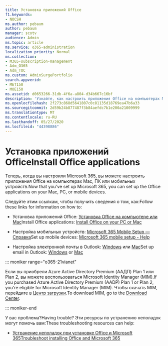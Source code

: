 ```yaml
---
title: Установка приложений Office
f1.keywords:
- NOCSH
ms.author: pebaum
author: pebaum
manager: scotv
audience: Admin
ms.topic: article
ms.service: o365-administration
localization_priority: Normal
ms.collection:
- M365-subscription-management
- Adm_O365
- Adm_TOC
ms.custom: AdminSurgePortfolio
search.appverid:
- MET150
- MOE150
ms.assetid: d0653266-31db-4f6a-a804-d34b667c16bf
description: 'Узнайте, как настроить приложения Office на компьютерах Mac, ПК или мобильных устройств. '
ms.openlocfilehash: 2f273c868d5641807c0c81135d18769ea47b6a33
ms.sourcegitcommit: 2d59b24b877487f3b84aefdc7b1e200a21009999
ms.translationtype: MT
ms.contentlocale: ru-RU
ms.lasthandoff: 05/27/2020
ms.locfileid: "44398886"
---
```

# <a name="install-office-applications"></a><span data-ttu-id="04a51-103">Установка приложений Office</span><span class="sxs-lookup"><span data-stu-id="04a51-103">Install Office applications</span></span>

<span data-ttu-id="04a51-104">Теперь, когда вы настроили Microsoft 365, вы можете настроить приложения Office на компьютерах Mac, ПК или мобильных устройств.</span><span class="sxs-lookup"><span data-stu-id="04a51-104">Now that you've set up Microsoft 365, you can set up the Office applications on your Mac, PC, or mobile devices.</span></span>
  
<span data-ttu-id="04a51-105">Следуйте этим ссылкам, чтобы получить сведения о том, как:</span><span class="sxs-lookup"><span data-stu-id="04a51-105">Follow these links for information on how to:</span></span>
  
- <span data-ttu-id="04a51-106">Установка приложений Office: [Установка Office на компьютере или Mac](https://support.office.com/article/4414eaaf-0478-48be-9c42-23adc4716658.aspx)</span><span class="sxs-lookup"><span data-stu-id="04a51-106">Install Office applications:  [Install Office on your PC or Mac](https://support.office.com/article/4414eaaf-0478-48be-9c42-23adc4716658.aspx)</span></span>

- <span data-ttu-id="04a51-107">Настройка мобильных устройств: [Microsoft 365 Mobile Setup — Справка](https://support.office.com/article/7dabb6cb-0046-40b6-81fe-767e0b1f014f.aspx)</span><span class="sxs-lookup"><span data-stu-id="04a51-107">Set up mobile devices: [Microsoft 365 mobile setup - Help](https://support.office.com/article/7dabb6cb-0046-40b6-81fe-767e0b1f014f.aspx)</span></span>

- <span data-ttu-id="04a51-108">Настройка электронной почты в Outlook: [Windows](https://support.office.com/article/6e27792a-9267-4aa4-8bb6-c84ef146101b.aspx) или [Mac](https://support.office.com/article/6e27792a-9267-4aa4-8bb6-c84ef146101b.aspx#PickTab=Outlook_for_Mac)</span><span class="sxs-lookup"><span data-stu-id="04a51-108">Set up email in Outlook: [Windows](https://support.office.com/article/6e27792a-9267-4aa4-8bb6-c84ef146101b.aspx) or [Mac](https://support.office.com/article/6e27792a-9267-4aa4-8bb6-c84ef146101b.aspx#PickTab=Outlook_for_Mac)</span></span>

::: moniker range="o365-21vianet"

<span data-ttu-id="04a51-109">Если вы приобрели Azure Active Directory Premium (ААДП) Plan 1 или Plan 2, вы можете воспользоваться Microsoft Identity Manager (MIM).</span><span class="sxs-lookup"><span data-stu-id="04a51-109">If you purchased Azure Active Directory Premium (AADP) Plan 1 or Plan 2, you're eligible for Microsoft Identity Manager (MIM).</span></span> <span data-ttu-id="04a51-110">Чтобы скачать MIM, перейдите в [Центр загрузки](https://www.microsoft.com/zh-cn/download/details.aspx?id=58498).</span><span class="sxs-lookup"><span data-stu-id="04a51-110">To download MIM, go to the [Download Center](https://www.microsoft.com/zh-cn/download/details.aspx?id=58498).</span></span>

::: moniker-end

<span data-ttu-id="04a51-111">У вас проблема?</span><span class="sxs-lookup"><span data-stu-id="04a51-111">Having trouble?</span></span> <span data-ttu-id="04a51-112">Эти ресурсы по устранению неполадок могут помочь вам:</span><span class="sxs-lookup"><span data-stu-id="04a51-112">These troubleshooting resources can help:</span></span>
  
- [<span data-ttu-id="04a51-113">Устранение неполадок при установке Office и Microsoft 365</span><span class="sxs-lookup"><span data-stu-id="04a51-113">Troubleshoot installing Office and Microsoft 365</span></span>](https://support.office.com/article/35ff2def-e0b2-4dac-9784-4cf212c1f6c2.aspx)
